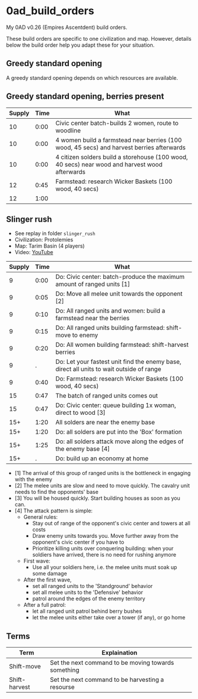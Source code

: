 # 0ad_build_orders

My 0AD v0.26 (Empires Ascentdent) build orders.

These build orders are specific to one civilization and map.
However, details below the build order help you adapt these
for your situation.

## Greedy standard opening

A greedy standard opening depends on which resources are available.

## Greedy standard opening, berries present

Supply|Time|What
------|----|--------------------------------------------------------------------
10    |0:00|Civic center batch-builds 2 women, route to woodline
10    |0:00|4 women build a farmstead near berries (100 wood, 45 secs) and harvest berries afterwards
10    |0:00|4 citizen solders build a storehouse (100 wood, 40 secs)  near wood and harvest wood afterwards
12    |0:45|Farmstead: research Wicker Baskets (100 wood, 40 secs)
12    |1:00|

## Slinger rush

 * See replay in folder `slinger_rush`
 * Civilization: Protolemies
 * Map: Tarim Basin (4 players)
 * Video: [YouTube](https://youtu.be/S2xf2a2Vrc8)

Supply|Time|What
------|----|--------------------------------------------------------------------
9     |0:00|Do: Civic center: batch-produce the maximum amount of ranged units [1]
9     |0:05|Do: Move all melee unit towards the opponent [2]
9     |0:10|Do: All ranged units and women: build a farmstead near the berries
9     |0:15|Do: All ranged units building farmstead: shift-move to enemy
9     |0:20|Do: All women building farmstead: shift-harvest berries
9     |   .|Do: Let your fastest unit find the enemy base, direct all units to wait outside of range
9     |0:40|Do: Farmstead: research Wicker Baskets (100 wood, 40 secs)
15    |0:47|The batch of ranged units comes out
15    |0:47|Do: Civic center: queue building 1x woman, direct to wood [3]
15+   |1:20|All solders are near the enemy base
15+   |1:20|Do: all solders are put into the 'Box' formation
15+   |1:25|Do: all solders attack move along the edges of the enemy base [4]
15+   |   .|Do: build up an economy at home

 * [1] The arrival of this group of ranged units is the bottleneck 
   in engaging with the enemy
 * [2] The melee units are slow and need to move quickly.
       The cavalry unit needs to find the opponents' base
 * [3] You will be housed quickly. Start building houses as soon as you can.
 * [4] The attack pattern is simple:
   * General rules:
     * Stay out of range of the opponent's civic center and towers at all costs
     * Draw enemy units towards you. Move further away from the opponent's civic
       center if you have to
     * Prioritize killing units over conquering building: when your soldiers
       have arrived, there is no need for rushing anymore
   * First wave:
     * Use all your soldiers here, i.e. the melee units must soak up some damage
   * After the first wave, 
     * set all ranged units to the 'Standground' behavior
     * set all melee units to the 'Defensive' behavior
     * patrol around the edges of the enemy territory
   * After a full patrol:
     * let all ranged unit patrol behind berry bushes
     * let the melee units either take over a tower (if any), or go home

## Terms

Term         |Explaination
-------------|----------------------------------------------------
Shift-move   |Set the next command to be moving towards something
Shift-harvest|Set the next command to be harvesting a resourse
